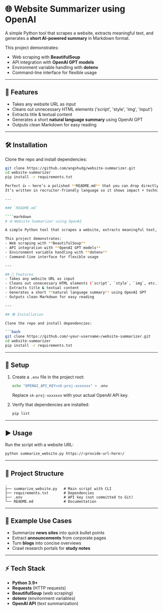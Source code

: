 # 🌐 Website Summarizer using OpenAI

A simple Python tool that scrapes a website, extracts meaningful text, and generates a **short AI-powered summary** in Markdown format.  

This project demonstrates:
- Web scraping with **BeautifulSoup**
- API integration with **OpenAI GPT models**
- Environment variable handling with **dotenv**
- Command-line interface for flexible usage

---

## 🚀 Features
- Takes any website URL as input
- Cleans out unnecessary HTML elements ('script', 'style', 'img', 'input')
- Extracts title & textual content
- Generates a short **natural language summary** using OpenAI GPT
- Outputs clean Markdown for easy reading

---

## 🛠️ Installation

Clone the repo and install dependencies:

```bash
git clone https://github.com/angshudg/website-summarizer.git
cd website-summarizer
pip install -r requirements.txt

Perfect 👍 — here’s a polished **README.md** that you can drop directly into your GitHub repo.
It’s written in recruiter-friendly language so it shows impact + technical depth.

---

### `README.md`

````markdown
# 🌐 Website Summarizer using OpenAI

A simple Python tool that scrapes a website, extracts meaningful text, and generates a **short AI-powered summary** in Markdown format.  

This project demonstrates:
- Web scraping with **BeautifulSoup**
- API integration with **OpenAI GPT models**
- Environment variable handling with **dotenv**
- Command-line interface for flexible usage

---

## 🚀 Features
- Takes any website URL as input
- Cleans out unnecessary HTML elements (`script`, `style`, `img`, etc.)
- Extracts title & textual content
- Generates a short **natural language summary** using OpenAI GPT
- Outputs clean Markdown for easy reading

---

## 🛠️ Installation

Clone the repo and install dependencies:

```bash
git clone https://github.com/<your-username>/website-summarizer.git
cd website-summarizer
pip install -r requirements.txt
````

---

## 🔑 Setup

1. Create a `.env` file in the project root:

   ```bash
   echo "OPENAI_API_KEY=sk-proj-xxxxxxx" > .env
   ```

   Replace `sk-proj-xxxxxxx` with your actual OpenAI API key.

2. Verify that dependencies are installed:

   ```bash
   pip list
   ```

---

## ▶️ Usage

Run the script with a website URL:

```bash
python summarize_website.py https://<provide-url-here>/
```

---

## 📂 Project Structure

```
.
├── summarize_website.py   # Main script with CLI
├── requirements.txt       # Dependencies
├── .env                   # API key (not committed to Git)
└── README.md              # Documentation
```

---

## 📌 Example Use Cases

* Summarize **news sites** into quick bullet points
* Extract **announcements** from corporate pages
* Turn **blogs** into concise overviews
* Crawl research portals for **study notes**

---

## ⚡ Tech Stack

* **Python 3.9+**
* **Requests** (HTTP requests)
* **BeautifulSoup** (web scraping)
* **dotenv** (environment variables)
* **OpenAI API** (text summarization)

